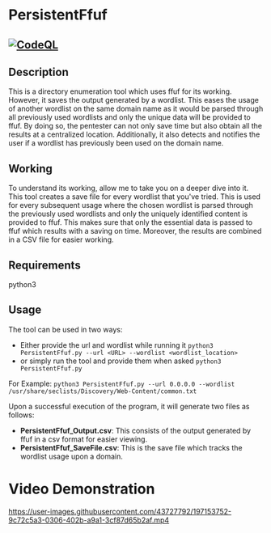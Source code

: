 # PersistentFfuf
[![CodeQL](https://github.com/architvats96/PersistentFfuf/actions/workflows/codeql.yml/badge.svg?branch=main)](https://github.com/architvats96/PersistentFfuf/actions/workflows/codeql.yml)
---
## Description
This is a directory enumeration tool which uses ffuf for its working. However, it saves the output generated by a wordlist. This eases the usage of another wordlist on the same domain name as it would be parsed through all previously used wordlists and only the unique data will be provided to ffuf. By doing so, the pentester can not only save time but also obtain all the results at a centralized location. Additionally, it also detects and notifies the user if a wordlist has previously been used on the domain name.

## Working
To understand its working, allow me to take you on a deeper dive into it. This tool creates a save file for every wordlist that you've tried. This is used for every subsequent usage where the chosen wordlist is parsed through the previously used wordlists and only the uniquely identified content is provided to ffuf. This makes sure that only the essential data is passed to ffuf which results with a saving on time. Moreover, the results are combined in a CSV file for easier working.

## Requirements
python3

## Usage
The tool can be used in two ways:
- Either provide the url and wordlist while running it
```python3 PersistentFfuf.py --url <URL> --wordlist <wordlist_location>```
- or simply run the tool and provide them when asked
```python3 PersistentFfuf.py```

For Example: 
```python3 PersistentFfuf.py --url 0.0.0.0 --wordlist /usr/share/seclists/Discovery/Web-Content/common.txt```

Upon a successful execution of the program, it will generate two files as follows:
- **PersistentFfuf_Output.csv**: This consists of the output generated by ffuf in a csv format for easier viewing.
- **PersistentFfuf_SaveFile.csv**: This is the save file which tracks the wordlist usage upon a domain.

# Video Demonstration
https://user-images.githubusercontent.com/43727792/197153752-9c72c5a3-0306-402b-a9a1-3cf87d65b2af.mp4
